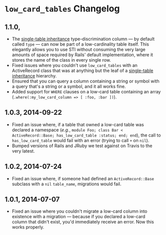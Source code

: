 # `low_card_tables` Changelog

## 1.1.0,

* The [single-table inheritance](http://api.rubyonrails.org/classes/ActiveRecord/Base.html#label-Single+table+inheritance) type-discrimination column &mdash; by default called `type` &mdash; can now be part of a low-cardinality table itself. This elegantly allows you to use STI without consuming the very large amounts of space required by Rails' default implementation, where it stores the name of the class in every single row.
* Fixed issues where you couldn't use `low_card_tables` with an ActiveRecord class that was at anything but the leaf of a [single-table inheritance](http://api.rubyonrails.org/classes/ActiveRecord/Base.html#label-Single+table+inheritance) hierarchy.
* Ensured that you can query a column containing a string or symbol with a query that's a string or a symbol, and it all works fine.
* Added support for `WHERE` clauses on a low-card table containing an array (`.where(:my_low_card_column => [ :foo, :bar ])`).

## 1.0.3, 2014-09-22

* Fixed an issue where, if a table that owned a low-card table was declared a namespace (_e.g._, `module Foo; class Bar < ActiveRecord::Base; has_low_card_table :status; end; end`), the call to `has_low_card_table` would fail with an error (trying to call `+` on `nil`).
* Bumped versions of Rails and JRuby we test against on Travis to the very latest.

## 1.0.2, 2014-07-24

* Fixed an issue where, if someone had defined an `ActiveRecord::Base` subclass with a `nil` `table_name`, migrations
would fail.

## 1.0.1, 2014-07-07

* Fixed an issue where you couldn't migrate a low-card column into existence with a migration &mdash; because if you
declared a low-card column that didn't exist, you'd immediately receive an error. Now this works properly.
